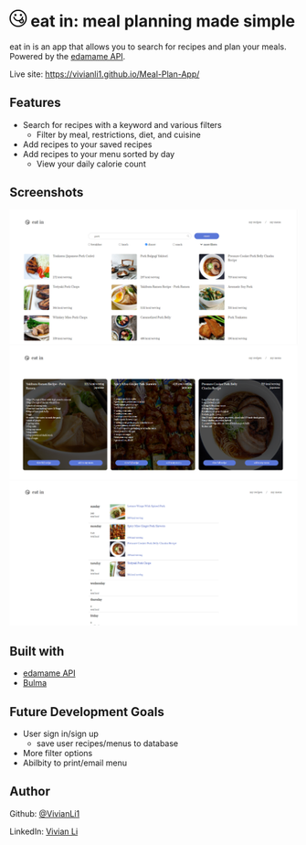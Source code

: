 # ![logo](./images/logo-small.png) eat in: meal planning made simple
eat in is an app that allows you to search for recipes and plan your meals. Powered by the [edamame API](https://www.edamam.com/). 

Live site: https://vivianli1.github.io/Meal-Plan-App/

## Features
- Search for recipes with a keyword and various filters
  - Filter by meal, restrictions, diet, and cuisine
- Add recipes to your saved recipes
- Add recipes to your menu sorted by day
  - View your daily calorie count  

## Screenshots
![ss1](./images/screenshots/ss1.png)
![ss2](./images/screenshots/ss2.png)
![ss3](./images/screenshots/ss3.png)

## Built with
- [edamame API](https://www.edamam.com/)
- [Bulma](https://bulma.io/)

## Future Development Goals
- User sign in/sign up
  - save user recipes/menus to database
- More filter options
- Abilbity to print/email menu 

## Author
Github: [@VivianLi1](https://github.com/VivianLi1)

LinkedIn: [Vivian Li](https://www.linkedin.com/in/vivian-li-39188b171/)
